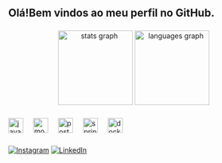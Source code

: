 <h2 align="left">Olá!Bem vindos ao meu perfil no GitHub.</h2>

###

<div align="center">
  <img src="https://github-readme-stats.vercel.app/api?username=devbruto93&hide_title=false&hide_rank=false&show_icons=true&include_all_commits=true&count_private=true&disable_animations=false&theme=dark&locale=en&hide_border=false" height="150" alt="stats graph"  />
  <img src="https://github-readme-stats.vercel.app/api/top-langs?username=devbruto93&locale=en&hide_title=false&layout=compact&card_width=320&langs_count=5&theme=dark&hide_border=false" height="150" alt="languages graph"  />
</div>

###

<div align="left">
  <img src="https://cdn.jsdelivr.net/gh/devicons/devicon/icons/java/java-original.svg" height="30" alt="java logo"  />
  <img width="12" />
  <img src="https://cdn.jsdelivr.net/gh/devicons/devicon/icons/mongodb/mongodb-original.svg" height="30" alt="mongodb logo"  />
  <img width="12" />
  <img src="https://cdn.jsdelivr.net/gh/devicons/devicon/icons/postgresql/postgresql-original.svg" height="30" alt="postgresql logo"  />
  <img width="12" />
  <img src="https://cdn.jsdelivr.net/gh/devicons/devicon/icons/spring/spring-original.svg" height="30" alt="spring logo"  />
  <img width="12" />
  <img src="https://cdn.jsdelivr.net/gh/devicons/devicon/icons/docker/docker-original.svg" height="30" alt="docker logo"  />
</div>

###

<a href="https://www.instagram.com/douglas_modesto22/">![Instagram](https://img.shields.io/badge/Instagram-%23E4405F.svg?style=for-the-badge&logo=Instagram&logoColor=white)<a/>
<a href="https://www.linkedin.com/in/douglasmodesto93/">![LinkedIn](https://img.shields.io/badge/linkedin-%230077B5.svg?style=for-the-badge&logo=linkedin&logoColor=white)<a/>
 

